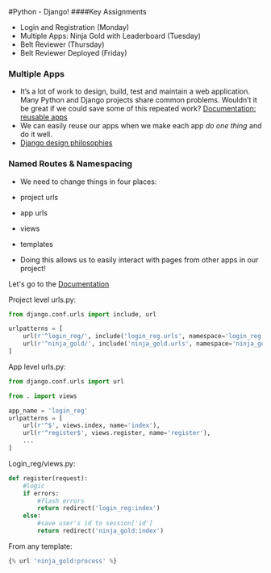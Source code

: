 #Python - Django!
####Key Assignments
- Login and Registration (Monday)
- Multiple Apps: Ninja Gold with Leaderboard (Tuesday)
- Belt Reviewer (Thursday)
- Belt Reviewer Deployed (Friday)

### Multiple Apps
- It’s a lot of work to design, build, test and maintain a web application. Many Python and Django projects share common problems. Wouldn’t it be great if we could save some of this repeated work?
[Documentation: reusable apps](https://docs.djangoproject.com/en/1.10/intro/reusable-apps/)
- We can easily reuse our apps when we make each app _do one thing_ and do it well.
- [Django design philosophies](https://docs.djangoproject.com/en/1.10/misc/design-philosophies/)

### Named Routes & Namespacing
- We need to change things in four places:
 - project urls
 - app urls
 - views
 - templates

- Doing this allows us to easily interact with pages from other apps in our project!

Let's go to the [Documentation](https://docs.djangoproject.com/en/1.10/topics/http/urls/)

Project level urls.py:

```python
from django.conf.urls import include, url

urlpatterns = [
    url(r'^login_reg/', include('login_reg.urls', namespace='login_reg')),
    url(r'^ninja_gold/', include('ninja_gold.urls', namespace='ninja_gold')),
]
```
App level urls.py:

```python
from django.conf.urls import url

from . import views

app_name = 'login_reg'
urlpatterns = [
    url(r'^$', views.index, name='index'),
    url(r'^register$', views.register, name='register'),
    ...
]
```

Login_reg/views.py:

```python
def register(request):
	#logic
	if errors:
		#flash errors
		return redirect('login_reg:index')
	else:
		#save user's id to session['id']
		return redirect('ninja_gold:index')
```

From any template:

```python
{% url 'ninja_gold:process' %}
```
